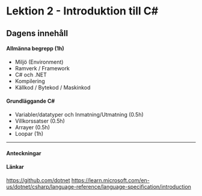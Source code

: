 # Lektion 2 - Introduktion till C\#

## Dagens innehåll

#### Allmänna begrepp (1h)

* Miljö (Environment)
* Ramverk / Framework
* C# och .NET
* Kompilering
* Källkod / Bytekod / Maskinkod

#### Grundläggande C\#

* Variabler/datatyper och Inmatning/Utmatning (0.5h)
* Villkorssatser (0.5h)
* Arrayer (0.5h)
* Loopar (1h)

---

#### Anteckningar

#### Länkar

https://github.com/dotnet
https://learn.microsoft.com/en-us/dotnet/csharp/language-reference/language-specification/introduction